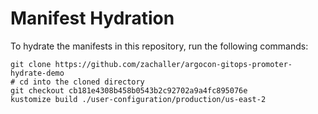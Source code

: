 # Manifest Hydration

To hydrate the manifests in this repository, run the following commands:

```shell
git clone https://github.com/zachaller/argocon-gitops-promoter-hydrate-demo
# cd into the cloned directory
git checkout cb181e4308b458b0543b2c92702a9a4fc895076e
kustomize build ./user-configuration/production/us-east-2
```
